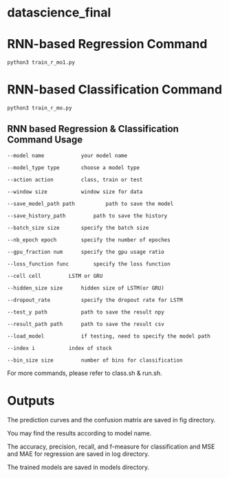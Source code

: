 # datascience_final

# RNN-based Regression Command
```
python3 train_r_mo1.py
```

# RNN-based Classification Command
```
python3 train_r_mo.py
```

## RNN based Regression & Classification Command Usage
```
--model name			your model name

--model_type type		choose a model type

--action action			class, train or test

--window size			window size for data

--save_model_path path	        path to save the model

--save_history_path 		path to save the history

--batch_size size		specify the batch size

--nb_epoch epoch		specify the number of epoches

--gpu_fraction num		specify the gpu usage ratio

--loss_function func		specify the loss function

--cell cell			LSTM or GRU

--hidden_size size		hidden size of LSTM(or GRU)

--dropout_rate 			specify the dropout rate for LSTM

--test_y path			path to save the result npy

--result_path path		path to save the result csv

--load_model 			if testing, need to specify the model path

--index i			index of stock

--bin_size size			number of bins for classification	
```
For more commands, please refer to class.sh & run.sh.

# Outputs
The prediction curves and the confusion matrix are saved in fig directory.

You may find the results according to model name.

The accuracy, precision, recall, and f-measure for classification and MSE and MAE for regression are saved in log directory.

The trained models are saved in models directory.


